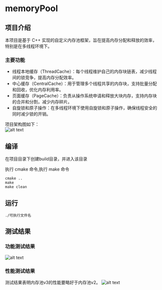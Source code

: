 # memoryPool


## 项目介绍
本项目是基于 C++ 实现的自定义内存池框架，旨在提高内存分配和释放的效率，特别是在多线程环境下。
###  主要功能
- 线程本地缓存（ThreadCache）：每个线程维护自己的内存块链表，减少线程间的锁竞争，提高内存分配效率。
- 中心缓存（CentralCache）：用于管理多个线程共享的内存块，支持批量分配和回收，优化内存利用率。
- 页面缓存（PageCache）：负责从操作系统申请和释放大块内存，支持内存块的合并和分割，减少内存碎片。
- 自旋锁和原子操作：在多线程环境下使用自旋锁和原子操作，确保线程安全的同时减少锁的开销。

项目架构图如下：      
![alt text](images/v2.png)

## 编译  
在项目目录下创建build目录，并进入该目录

执行 cmake 命令,执行 make 命令
```
cmake ..
make
make clean
```

## 运行
```
./可执行文件名
```  
## 测试结果

### 功能测试结果
![alt text](tests/unit_test.png)
### 性能测试结果
测试结果表明内存池v3的性能要略好于内存池v2。
![alt text](tests/performance_test.png)
